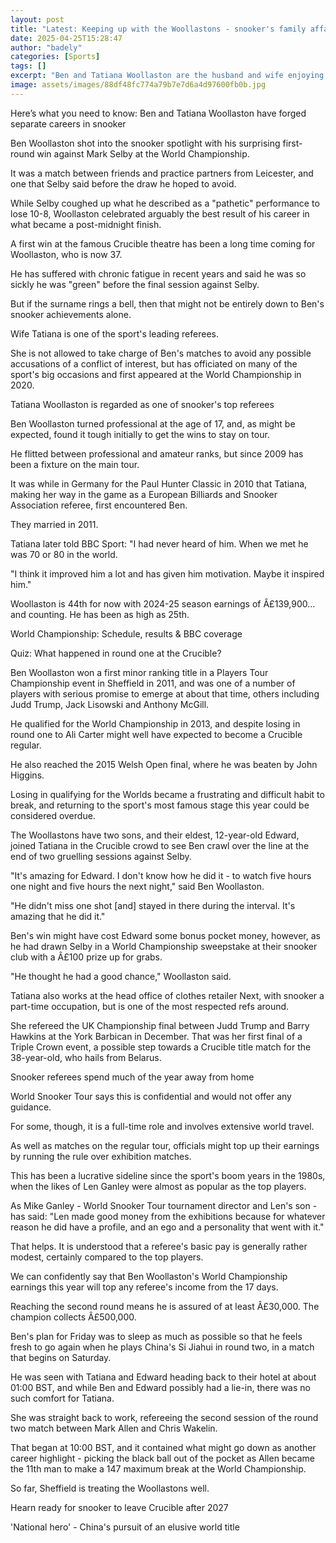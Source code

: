 ```yaml
---
layout: post
title: "Latest: Keeping up with the Woollastons - snooker's family affair"
date: 2025-04-25T15:28:47
author: "badely"
categories: [Sports]
tags: []
excerpt: "Ben and Tatiana Woollaston are the husband and wife enjoying the spotlight at the World Snooker Championship - but never in the same match."
image: assets/images/88df48fc774a79b7e7d6a4d97600fb0b.jpg
---
```


Here’s what you need to know: Ben and Tatiana Woollaston have forged separate careers in snooker

Ben Woollaston shot into the snooker spotlight with his surprising first-round win against Mark Selby at the World Championship.

It was a match between friends and practice partners from Leicester, and one that Selby said before the draw he hoped to avoid.

While Selby coughed up what he described as a "pathetic" performance to lose 10-8, Woollaston celebrated arguably the best result of his career in what became a post-midnight finish.

A first win at the famous Crucible theatre has been a long time coming for Woollaston, who is now 37.

He has suffered with chronic fatigue in recent years and said he was so sickly he was "green" before the final session against Selby.

But if the surname rings a bell, then that might not be entirely down to Ben's snooker achievements alone.

Wife Tatiana is one of the sport's leading referees.

She is not allowed to take charge of Ben's matches to avoid any possible accusations of a conflict of interest, but has officiated on many of the sport's big occasions and first appeared at the World Championship in 2020.

Tatiana Woollaston is regarded as one of snooker's top referees

Ben Woollaston turned professional at the age of 17, and, as might be expected, found it tough initially to get the wins to stay on tour.

He flitted between professional and amateur ranks, but since 2009 has been a fixture on the main tour.

It was while in Germany for the Paul Hunter Classic in 2010 that Tatiana, making her way in the game as a European Billiards and Snooker Association referee, first encountered Ben.

They married in 2011.

Tatiana later told BBC Sport: "I had never heard of him. When we met he was 70 or 80 in the world.

"I think it improved him a lot and has given him motivation. Maybe it inspired him."

Woollaston is 44th for now with 2024-25 season earnings of Â£139,900... and counting. He has been as high as 25th.

World Championship: Schedule, results & BBC coverage

Quiz: What happened in round one at the Crucible?

Ben Woollaston won a first minor ranking title in a Players Tour Championship event in Sheffield in 2011, and was one of a number of players with serious promise to emerge at about that time, others including Judd Trump, Jack Lisowski and Anthony McGill.

He qualified for the World Championship in 2013, and despite losing in round one to Ali Carter might well have expected to become a Crucible regular.

He also reached the 2015 Welsh Open final, where he was beaten by John Higgins.

Losing in qualifying for the Worlds became a frustrating and difficult habit to break, and returning to the sport's most famous stage this year could be considered overdue.

The Woollastons have two sons, and their eldest, 12-year-old Edward, joined Tatiana in the Crucible crowd to see Ben crawl over the line at the end of two gruelling sessions against Selby.

"It's amazing for Edward. I don't know how he did it - to watch five hours one night and five hours the next night," said Ben Woollaston.

"He didn't miss one shot [and] stayed in there during the interval. It's amazing that he did it."

Ben's win might have cost Edward some bonus pocket money, however, as he had drawn Selby in a World Championship sweepstake at their snooker club with a Â£100 prize up for grabs.

"He thought he had a good chance," Woollaston said.

Tatiana also works at the head office of clothes retailer Next, with snooker a part-time occupation, but is one of the most respected refs around.

She refereed the UK Championship final between Judd Trump and Barry Hawkins at the York Barbican in December. That was her first final of a Triple Crown event, a possible step towards a Crucible title match for the 38-year-old, who hails from Belarus.

Snooker referees spend much of the year away from home

World Snooker Tour says this is confidential and would not offer any guidance.

For some, though, it is a full-time role and involves extensive world travel.

As well as matches on the regular tour, officials might top up their earnings by running the rule over exhibition matches.

This has been a lucrative sideline since the sport's boom years in the 1980s, when the likes of Len Ganley were almost as popular as the top players.

As Mike Ganley - World Snooker Tour tournament director and Len's son - has said: "Len made good money from the exhibitions because for whatever reason he did have a profile, and an ego and a personality that went with it."

That helps. It is understood that a referee's basic pay is generally rather modest, certainly compared to the top players.

We can confidently say that Ben Woollaston's World Championship earnings this year will top any referee's income from the 17 days.

Reaching the second round means he is assured of at least Â£30,000. The champion collects Â£500,000.

Ben's plan for Friday was to sleep as much as possible so that he feels fresh to go again when he plays China's Si Jiahui in round two, in a match that begins on Saturday.

He was seen with Tatiana and Edward heading back to their hotel at about 01:00 BST, and while Ben and Edward possibly had a lie-in, there was no such comfort for Tatiana.

She was straight back to work, refereeing the second session of the round two match between Mark Allen and Chris Wakelin.

That began at 10:00 BST, and it contained what might go down as another career highlight - picking the black ball out of the pocket as Allen became the 11th man to make a 147 maximum break at the World Championship.

So far, Sheffield is treating the Woollastons well.

Hearn ready for snooker to leave Crucible after 2027

'National hero' - China's pursuit of an elusive world title

